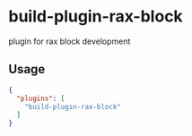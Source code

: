 # build-plugin-rax-block

plugin for rax block development

## Usage

```json
{
  "plugins": [
    "build-plugin-rax-block"
  ]
}
```

